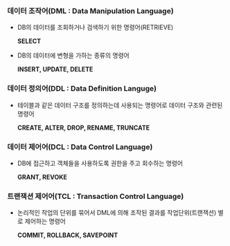 ### 데이터 조작어(DML : Data Manipulation Language)

- DB의 데이터를 조회하거나 검색하기 위한 명령어(RETRIEVE)
    
    **SELECT**
    
- DB의 데이터에 변형을 가하는 종류의 명령어
    
    **INSERT, UPDATE, DELETE**
    

### 데이터 정의어(DDL : Data Definition Languge)

- 테이블과 같은 데이터 구조를 정의하는데 사용되는 명령어로 데이터 구조와 관련된 명령어
    
    **CREATE, ALTER, DROP, RENAME, TRUNCATE**
    

### 데이터 제어어(DCL : Data Control Language)

- DB에 접근하고 객체들을 사용하도록 권한을 주고 회수하는 명령어
    
    **GRANT, REVOKE**
    

### 트랜잭션 제어어(TCL : Transaction Control Language)

- 논리적인 작업의 단위를 묶어서 DML에 의해 조작된 결과를 작업단위(트랜잭션) 별로 제어하는 명령어
    
    **COMMIT, ROLLBACK, SAVEPOINT**